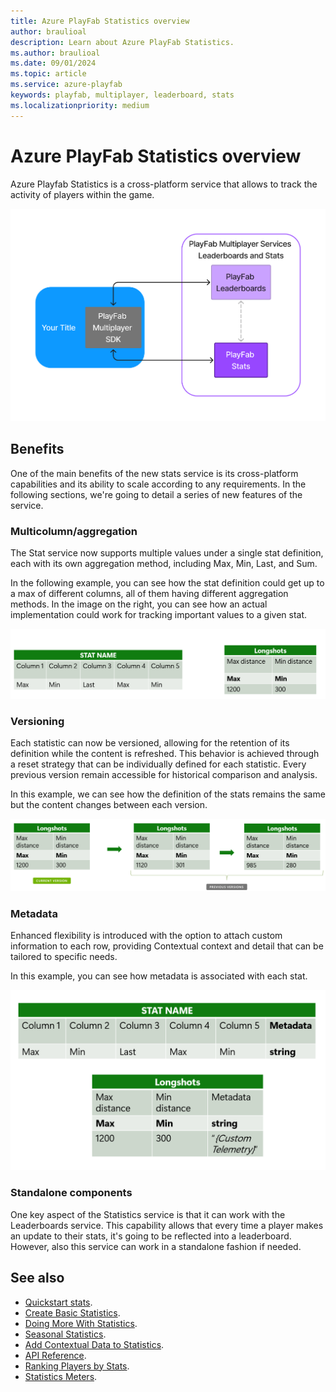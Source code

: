 ```yaml
---
title: Azure PlayFab Statistics overview
author: braulioal
description: Learn about Azure PlayFab Statistics.
ms.author: braulioal
ms.date: 09/01/2024
ms.topic: article
ms.service: azure-playfab
keywords: playfab, multiplayer, leaderboard, stats
ms.localizationpriority: medium
---
```


# Azure PlayFab Statistics overview

Azure Playfab Statistics is a cross-platform service that allows to track the activity of players within the game.

![PlayFab Stats Architecture](media/stats-relationship.png)

## Benefits

One of the main benefits of the new stats service is its cross-platform capabilities and its ability to scale
according to any requirements. In the following sections, we're going to detail a series of new features of the service.

### Multicolumn/aggregation

The Stat service now supports multiple values under a single stat definition, each with its own aggregation method,
including Max, Min, Last, and Sum.

In the following example, you can see how the stat definition could get up to a max of different columns, all of them 
having different aggregation methods. In the image on the right, you can see how an actual implementation could work for
tracking important values to a given stat.

![PlayFab Stats multicolumn](media/stat-definition.png)

### Versioning

Each statistic can now be versioned, allowing for the retention of its definition while the content is refreshed. 
This behavior is achieved through a reset strategy that can be individually defined for each statistic. Every previous version remain 
accessible for historical comparison and analysis.

In this example, we can see how the definition of the stats remains the same but the content changes between each 
version.

![PlayFab Stats versioning](media/stats-versioning.png)

### Metadata

Enhanced flexibility is introduced with the option to attach custom information to each row, providing Contextual context 
and detail that can be tailored to specific needs.

In this example, you can see how metadata is associated with each stat.

![PlayFab Stats metadata](media/stat-metadata.png)

### Standalone components

One key aspect of the Statistics service is that it can work with the Leaderboards service. This capability allows that
every time a player makes an update to their stats, it's going to be reflected into a leaderboard.
However, also this service can work in a standalone fashion if needed.

## See also

- [Quickstart stats](quickstart-statistics.md).
- [Create Basic Statistics](create-basic-statistics.md).
- [Doing More With Statistics](doing-more-statistics.md).
- [Seasonal Statistics](seasonal-statistics.md).
- [Add Contextual Data to Statistics](metadata-statistics.md).
- [API Reference](api-reference.md).
- [Ranking Players by Stats](../leaderboards/leaderboards-linked-to-stats.md).
- [Statistics Meters](../../pricing/meters/statistics-meters.md).
